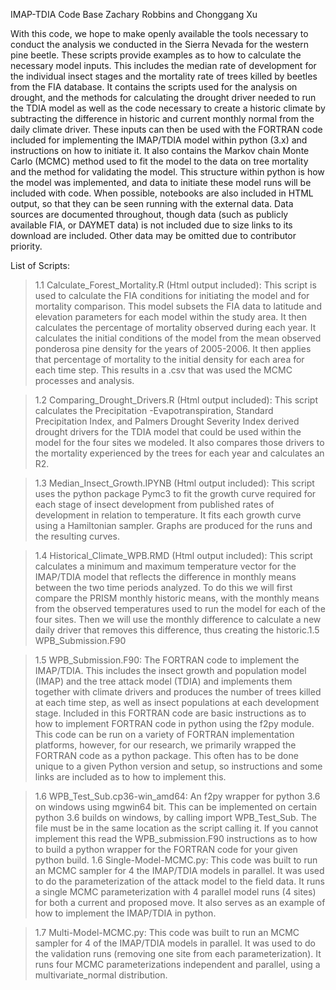 IMAP-TDIA Code Base
Zachary Robbins and Chonggang Xu

With this code, we hope to make openly available the tools necessary to conduct the analysis we conducted in the Sierra Nevada for the western pine beetle. 
These scripts provide examples as to how to calculate the necessary model inputs. This includes the median rate of development for the individual insect stages and 
the mortality rate of trees killed by beetles from the FIA database. It contains the scripts used for the analysis on drought, and the methods for calculating the 
drought driver needed to run the TDIA model as well as the code necessary to create a historic climate by subtracting the difference in historic and current monthly 
normal from the daily climate driver. These inputs can then be used with the FORTRAN code included for implementing the IMAP/TDIA model within python (3.x) and
instructions on how to initiate it. It also contains the Markov chain Monte Carlo (MCMC) method used to fit the model to the data on tree mortality and the method
for validating the model. This structure within python is how the model was implemented, and data to initiate these model runs will be included with code. 
When possible, notebooks are also included in HTML output, so that they can be seen running with the external data. Data sources are documented throughout, 
though data (such as publicly available FIA, or DAYMET data) is not included due to size links to its download are included. Other data may be omitted due 
to contributor priority.
 
 List of Scripts: 
 > 1.1 Calculate_Forest_Mortality.R (Html output included):
 > This script is used to calculate the FIA conditions for initiating the model and for mortality comparison. This model subsets the FIA data to latitude and elevation parameters for each model within the study area. It then calculates the percentage of mortality observed during each year. It calculates the initial conditions of the model from the mean observed ponderosa pine density for the years of 2005-2006. It then applies that percentage of mortality to the initial density for each area for each time step. This results in a .csv that was used the MCMC processes and analysis.

>1.2 Comparing_Drought_Drivers.R (Html output included):
               This script calculates the Precipitation -Evapotranspiration, Standard Precipitation Index, and Palmers Drought Severity Index derived drought drivers for the TDIA model that could be used within the model for the four sites we modeled. It also compares those drivers to the mortality experienced by the trees for each year and calculates an R2. 

>1.3 Median_Insect_Growth.IPYNB (Html output included):
This script uses the python package Pymc3 to fit the growth curve required for each stage of insect development from published rates of development in relation to temperature. It fits each growth curve using a Hamiltonian sampler. Graphs are produced for the runs and the resulting curves. 

>1.4 Historical_Climate_WPB.RMD (Html output included):
 	This script calculates a minimum and maximum temperature vector for the IMAP/TDIA model that reflects the difference in monthly means between the two time periods analyzed. To do this we will first compare the PRISM monthly historic means, with the monthly means from the observed temperatures used to run the model for each of the four sites. Then we will use the monthly difference to calculate a new daily driver that removes this difference, thus creating the historic.1.5 WPB_Submission.F90 

> 1.5 WPB_Submission.F90:
               The FORTRAN code to implement the IMAP/TDIA. This includes the insect growth and population model (IMAP) and the tree attack model (TDIA) and implements them together with climate drivers and produces the number of trees killed at each time step, as well as insect populations at each development stage. Included in this FORTRAN code are basic instructions as to how to implement FORTRAN code in python using the f2py module. This code can be run on a variety of FORTRAN implementation platforms, however, for our research, we primarily wrapped the FORTRAN code as a python package. This often has to be done unique to a given Python version and setup, so instructions and some links are included as to how to implement this. 

> 1.6 WPB_Test_Sub.cp36-win_amd64:
               An f2py wrapper for python 3.6 on windows using mgwin64 bit. This can be implemented on certain python 3.6 builds on windows, by calling import WPB_Test_Sub. The file must be in the same location as the script calling it. If you cannot implement this read the WPB_submission.F90 instructions as to how to build a python wrapper for the FORTRAN code for your given python build.
  1.6 Single-Model-MCMC.py:
                This code was built to run an MCMC sampler for 4 the IMAP/TDIA models in parallel. It was used to do the parameterization of the attack model to the field data. It runs a single MCMC parameterization with 4 parallel model runs (4 sites) for both a current and proposed move. It also serves as an example of how to implement the IMAP/TDIA in python. 

> 1.7 Multi-Model-MCMC.py:
 	This code was built to run an MCMC sampler for 4 of the IMAP/TDIA models in parallel. It was used to do the validation runs (removing one site from each parameterization). It runs four MCMC parameterizations independent and parallel, using a multivariate_normal distribution.

